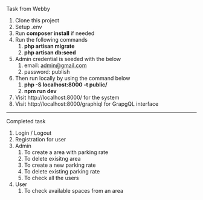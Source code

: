 Task from Webby

1. Clone this project
2. Setup .env
3. Run **composer install** if needed
4. Run the following commands
    1. **php artisan migrate**
    2. **php artisan db:seed**
5. Admin credential is seeded with the below
    1. email: [admin@gmail.com](mailto:admin@gmail.com)
    2. password: publish
6. Then run locally by using the command below
    1. **php -S localhost:8000 -t public/**
    2. **npm run dev**
7. Visit http://localhost:8000/ for the system
8. Visit http://localhost:8000/graphiql for GrapgQL interface

---

Completed task

1. Login / Logout
2. Registration for user
3. Admin
    1. To create a area with parking rate
    2. To delete exisitng area
    3. To create a new parking rate
    4. To delete existing parking rate
    5. To check all the users
4. User
    1. To check available spaces from an area
